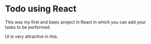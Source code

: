 # Todo using React

This was my first and basic project in React in which you can add your tasks to be performed.   

UI is very attractive in this.

 










 




 



 




 














 



















































































